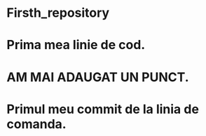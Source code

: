 # Firsth_repository
# Prima mea linie de cod.
# AM MAI ADAUGAT UN PUNCT.
# Primul meu commit de la linia de comanda.